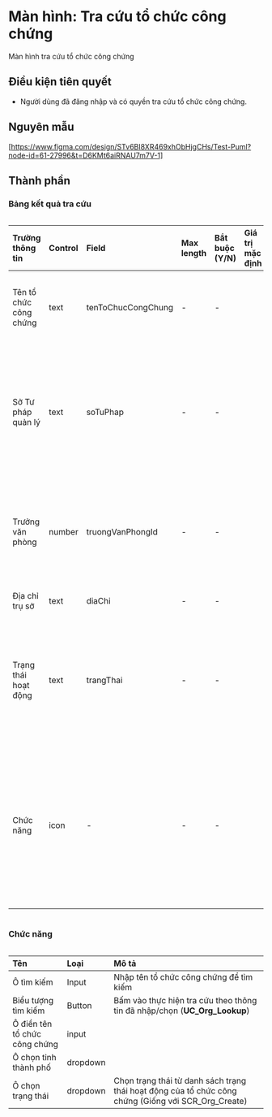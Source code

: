 # Màn hình: Tra cứu tổ chức công chứng
Màn hình tra cứu tổ chức công chứng

## Điều kiện tiên quyết
- Người dùng đã đăng nhập và có quyền tra cứu tổ chức công chứng.

## Nguyên mẫu
[https://www.figma.com/design/STv6BI8XR469xhObHjgCHs/Test-Puml?node-id=61-27996&t=D6KMt6aiRNAU7m7V-1]

## Thành phần

### Bảng kết quả tra cứu

<div style="overflow-x:auto">

| Trường thông tin       | Control | Field              | Max length | Bắt buộc (Y/N) | Giá trị mặc định | Cho phép sửa (Y/N) | Mô tả                                                                             |
|:-----------------------|:--------|:-------------------|:-----------|:---------------|:-----------------|:-------------------|:----------------------------------------------------------------------------------|
| Tên tổ chức công chứng | text    | tenToChucCongChung | -        | -              |                  | -                  | Tên của tổ chức hành nghề công chứng                                              |
| Sở Tư pháp quản lý     | text    | soTuPhap           | -        | -              |                  | -                  | Tên Sở Tư pháp quản lý (Chỉ hiển thị cột này cho người dùng cấp bộ)               |
| Trưởng văn phòng       | number  | truongVanPhongId   | -          | -              |                  | -                  | ID tổ chức công chứng là trưởng văn phòng công chứng                              |
| Địa chỉ trụ sở         | text    | diaChi             | -        | -              |                  | -                  | Địa chỉ trụ sở chính                                                              |
| Trạng thái hoạt động   | text    | trangThai          | -          | -              |                  | -                  | Trạng thái: Đang hoạt động, Chờ thành lập, Giải thể, … (theo enum)                |
| Chức năng              | icon    | -                  | -          | -              |                  | -                  | Hiển thị danh sách nút: Xem chi tiết, sửa, xóa, xem lịch sử (tùy theo phân quyền) |

</div>

### Chức năng

<div style="overflow-x:auto">

| Tên                           | Loại     | Mô tả                                                                                               |
|:------------------------------|:---------|:----------------------------------------------------------------------------------------------------|
| Ô tìm kiếm                    | Input    | Nhập tên tổ chức công chứng để tìm kiếm                                                            |
| Biểu tượng tìm kiếm           | Button   | Bấm vào thực hiện tra cứu theo thông tin đã nhập/chọn (**UC_Org_Lookup**)                           |
| Ô điền tên tổ chức công chứng | input    |                                                                                                     |
| Ô chọn tỉnh thành phố         | dropdown |                                                                                                     |
| Ô chọn trạng thái             | dropdown | Chọn trạng thái từ danh sách trạng thái hoạt động của tổ chức công chứng (Giống với SCR_Org_Create) |

</div>
